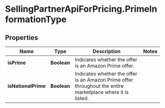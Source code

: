 # SellingPartnerApiForPricing.PrimeInformationType

## Properties

Name | Type | Description | Notes
------------ | ------------- | ------------- | -------------
**isPrime** | **Boolean** | Indicates whether the offer is an Amazon Prime offer. | 
**isNationalPrime** | **Boolean** | Indicates whether the offer is an Amazon Prime offer throughout the entire marketplace where it is listed. | 


